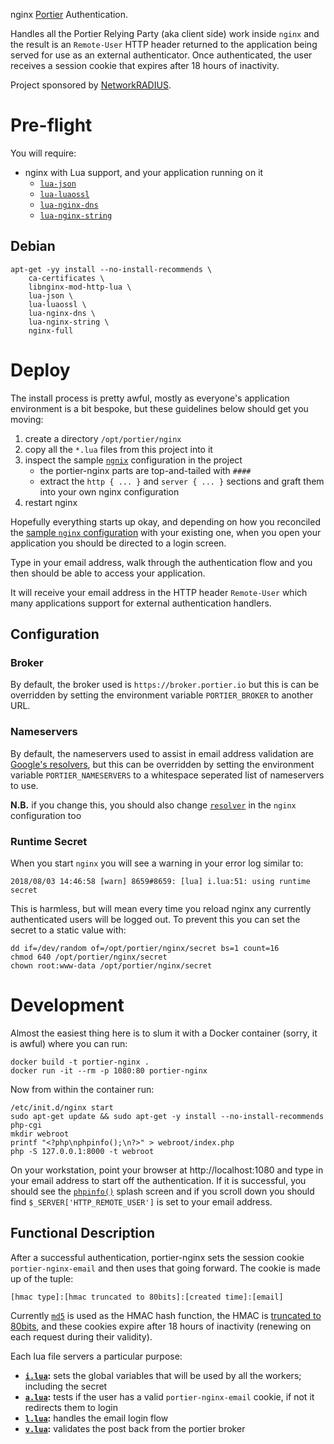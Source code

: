 nginx [Portier](https://portier.github.io/) Authentication.

Handles all the Portier Relying Party (aka client side) work inside `nginx` and the result is an `Remote-User` HTTP header returned to the application being served for use as an external authenticator.  Once authenticated, the user receives a session cookie that expires after 18 hours of inactivity.

Project sponsored by [NetworkRADIUS](https://networkradius.com/).

# Pre-flight

You will require:

 * nginx with Lua support, and your application running on it
     * [`lua-json`](https://github.com/harningt/luajson)
     * [`lua-luaossl`](http://25thandclement.com/~william/projects/luaossl.html)
     * [`lua-nginx-dns`](https://github.com/openresty/lua-resty-dns)
     * [`lua-nginx-string`](https://github.com/openresty/lua-resty-string)

## Debian

    apt-get -yy install --no-install-recommends \
    	ca-certificates \
    	libnginx-mod-http-lua \
    	lua-json \
    	lua-luaossl \
    	lua-nginx-dns \
    	lua-nginx-string \
    	nginx-full

# Deploy

The install process is pretty awful, mostly as everyone's application environment is a bit bespoke, but these guidelines below should get you moving:

 1. create a directory `/opt/portier/nginx`
 1. copy all the `*.lua` files from this project into it
 1. inspect the sample [`ngnix`](nginx) configuration in the project
     * the portier-nginx parts are top-and-tailed with `####`
     * extract the `http { ... }` and `server { ... }` sections and graft them into your own nginx configuration
 1. restart nginx

Hopefully everything starts up okay, and depending on how you reconciled the [sample `nginx` configuration](nginx) with your existing one, when you open your application you should be directed to a login screen.

Type in your email address, walk through the authentication flow and you then should be able to access your application.

It will receive your email address in the HTTP header `Remote-User` which many applications support for external authentication handlers.

## Configuration

### Broker

By default, the broker used is `https://broker.portier.io` but this is can be overridden by setting the environment variable `PORTIER_BROKER` to another URL.

### Nameservers

By default, the nameservers used to assist in email address validation are [Google's resolvers](https://developers.google.com/speed/public-dns/), but this can be overridden by setting the environment variable `PORTIER_NAMESERVERS` to a whitespace seperated list of nameservers to use.

**N.B.** if you change this, you should also change [`resolver`](http://nginx.org/en/docs/http/ngx_http_core_module.html#resolver) in the `nginx` configuration too

### Runtime Secret

When you start `nginx` you will see a warning in your error log similar to:

    2018/08/03 14:46:58 [warn] 8659#8659: [lua] i.lua:51: using runtime secret

This is harmless, but will mean every time you reload nginx any currently authenticated users will be logged out.  To prevent this you can set the secret to a static value with:

    dd if=/dev/random of=/opt/portier/nginx/secret bs=1 count=16
    chmod 640 /opt/portier/nginx/secret
    chown root:www-data /opt/portier/nginx/secret

# Development

Almost the easiest thing here is to slum it with a Docker container (sorry, it is awful) where you can run:

    docker build -t portier-nginx .
    docker run -it --rm -p 1080:80 portier-nginx

Now from within the container run:

    /etc/init.d/nginx start
    sudo apt-get update && sudo apt-get -y install --no-install-recommends php-cgi
    mkdir webroot
    printf "<?php\nphpinfo();\n?>" > webroot/index.php
    php -S 127.0.0.1:8000 -t webroot

On your workstation, point your browser at http://localhost:1080 and type in your email address to start off the authentication.  If it is successful, you should see the [`phpinfo()`](https://secure.php.net/manual/en/function.phpinfo.php) splash screen and if you scroll down you should find `$_SERVER['HTTP_REMOTE_USER']` is set to your email address.

## Functional Description

After a successful authentication, portier-nginx sets the session cookie `portier-nginx-email` and then uses that going forward.  The cookie is made up of the tuple:

    [hmac type]:[hmac truncated to 80bits]:[created time]:[email]

Currently [`md5`](https://tools.ietf.org/html/rfc6151#section-2.3) is used as the HMAC hash function, the HMAC is [truncated to 80bits](https://tools.ietf.org/html/rfc2104#section-5), and these cookies expire after 18 hours of inactivity (renewing on each request during their validity).

Each lua file servers a particular purpose:

 * **[`i.lua`](i.lua):** sets the global variables that will be used by all the workers; including the secret
 * **[`a.lua`](a.lua):** tests if the user has a valid `portier-nginx-email` cookie, if not it redirects them to login
 * **[`l.lua`](l.lua):** handles the email login flow
 * **[`v.lua`](v.lua):** validates the post back from the portier broker
